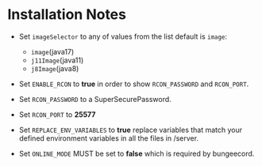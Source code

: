 # Installation Notes

- Set `imageSelector` to any of values from the list default is `image`:
  
  - `image`(java17)
  - `j11Image`(java11)
  - `j8Image`(java8)

- Set `ENABLE_RCON` to **true** in order to show `RCON_PASSWORD` and `RCON_PORT`.

- Set `RCON_PASSWORD` to a SuperSecurePassword.

- Set `RCON_PORT` to **25577**

- Set `REPLACE_ENV_VARIABLES` to **true** replace variables that match your defined environment variables in all the files in /server.

- Set `ONLINE_MODE` MUST be  set to **false** which is required by bungeecord.
